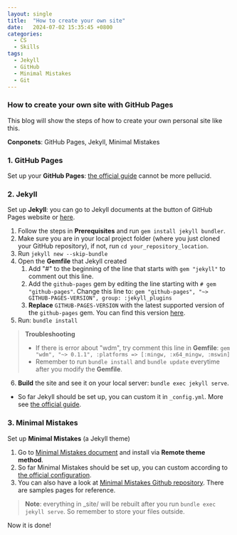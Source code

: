 ```yaml
---
layout: single
title:  "How to create your own site"
date:   2024-07-02 15:35:45 +0800
categories:
  - CS
  - Skills
tags:
  - Jekyll
  - GitHub
  - Minimal Mistakes
  - Git
---
```

### How to create your own site with GitHub Pages
This blog will show the steps of how to create your own personal site like this.

**Conponets**: GitHub Pages, Jekyll, Minimal Mistakes
### 1. GitHub Pages
Set up your **GitHub Pages**: [the official guide](https://pages.github.com/) cannot be more pellucid.
### 2. Jekyll
Set up **Jekyll**: you can go to Jekyll documents at the button of GitHub Pages website or [here](https://jekyllrb.com/docs/).
1. Follow the steps in **Prerequisites** and run `gem install jekyll bundler`.
2. Make sure you are in your local project folder (where you just cloned your GitHub repository), if not, run `cd your_repository_location`.
3. Run `jekyll new --skip-bundle`
4. Open the **Gemfile** that Jekyll created
    1. Add "#" to the beginning of the line that starts with `gem "jekyll"` to comment out this line.
    2. Add the `github-pages` gem by editing the line starting with `# gem "github-pages"`. Change this line to: `gem "github-pages", "~> GITHUB-PAGES-VERSION", group: :jekyll_plugins`
    3. **Replace** `GITHUB-PAGES-VERSION` with the latest supported version of the `github-pages` gem. You can find this version [here](https://pages.github.com/versions/).
5. Run: `bundle install`
> **Troubleshooting**
> - If there is error about "wdm", try comment this line in **Gemfile**: `gem "wdm", "~> 0.1.1", :platforms => [:mingw, :x64_mingw, :mswin]`
> - Remember to run `bundle install` and `bundle update` everytime after you modify the **Gemfile**.
6. **Build** the site and see it on your local server: `bundle exec jekyll serve`.
- So far Jekyll should be set up, you can custom it in `_config.yml`. More see [the official guide](https://docs.github.com/en/pages/setting-up-a-github-pages-site-with-jekyll/creating-a-github-pages-site-with-jekyll).
### 3. Minimal Mistakes
Set up **Minimal Mistakes** (a Jekyll theme)
1. Go to [Minimal Mistakes document](https://mmistakes.github.io/minimal-mistakes/docs/quick-start-guide/) and install via **Remote theme method**.
2. So far Minimal Mistakes should be set up, you can custom according to [the official configuration](https://mmistakes.github.io/minimal-mistakes/docs/configuration/).
3. You can also have a look at [Minimal Mistakes Github repository](.https://docs.github.com/en/pages/setting-up-a-github-pages-site-with-jekyll/creating-a-github-pages-site-with-jekyll). There are samples pages for reference.
>**Note**: everything in \_site/ will be rebuilt after you run `bundle exec jekyll serve`. So remember to store your files outside.

Now it is done!
